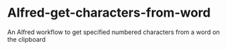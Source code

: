 # Alfred-get-characters-from-word
An Alfred workflow to get specified numbered characters from a word on the clipboard
